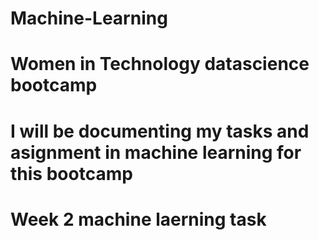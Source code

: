 # Machine-Learning
# Women in Technology datascience bootcamp
# I will be documenting my tasks and asignment in machine learning for this bootcamp
# Week 2 machine laerning task 